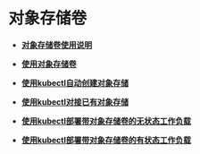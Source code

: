 # 对象存储卷<a name="cce_01_0160"></a>

-   **[对象存储卷使用说明](对象存储卷使用说明.md)**  

-   **[使用对象存储卷](使用对象存储卷.md)**  

-   **[使用kubectl自动创建对象存储](使用kubectl自动创建对象存储.md)**  

-   **[使用kubectl对接已有对象存储](使用kubectl对接已有对象存储.md)**  

-   **[使用kubectl部署带对象存储卷的无状态工作负载](使用kubectl部署带对象存储卷的无状态工作负载.md)**  

-   **[使用kubectl部署带对象存储卷的有状态工作负载](使用kubectl部署带对象存储卷的有状态工作负载.md)**  



